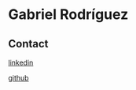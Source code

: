 # Gabriel Rodríguez 

## Contact

[linkedin](https://www.linkedin.com/in/gabriel-rodríguez-lópez-43b631142)

[github](https://github.com/gabryi93)